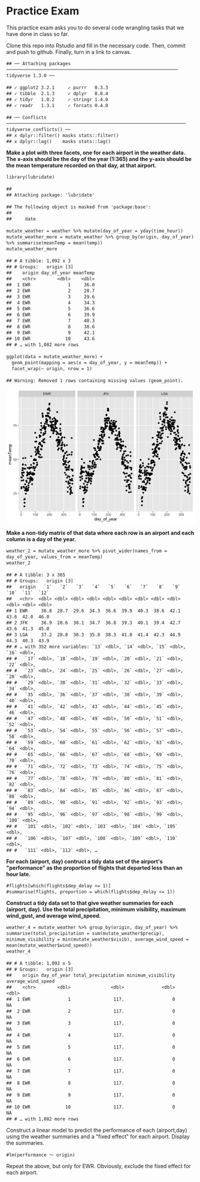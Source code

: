 Practice Exam
=============

This practice exam asks you to do several code wrangling tasks that we
have done in class so far.

Clone this repo into Rstudio and fill in the necessary code. Then,
commit and push to github. Finally, turn in a link to canvas.

    ## ── Attaching packages ──────────────────────────────────────────────────────────────── tidyverse 1.3.0 ──

    ## ✓ ggplot2 3.2.1     ✓ purrr   0.3.3
    ## ✓ tibble  2.1.3     ✓ dplyr   0.8.4
    ## ✓ tidyr   1.0.2     ✓ stringr 1.4.0
    ## ✓ readr   1.3.1     ✓ forcats 0.4.0

    ## ── Conflicts ─────────────────────────────────────────────────────────────────── tidyverse_conflicts() ──
    ## x dplyr::filter() masks stats::filter()
    ## x dplyr::lag()    masks stats::lag()

**Make a plot with three facets, one for each airport in the weather
data. The x-axis should be the day of the year (1:365) and the y-axis
should be the mean temperature recorded on that day, at that airport.**

    library(lubridate)

    ## 
    ## Attaching package: 'lubridate'

    ## The following object is masked from 'package:base':
    ## 
    ##     date

    mutate_weather = weather %>% mutate(day_of_year = yday(time_hour))
    mutate_weather_more = mutate_weather %>% group_by(origin, day_of_year) %>% summarise(meanTemp = mean(temp))
    mutate_weather_more

    ## # A tibble: 1,092 x 3
    ## # Groups:   origin [3]
    ##    origin day_of_year meanTemp
    ##    <chr>        <dbl>    <dbl>
    ##  1 EWR              1     36.8
    ##  2 EWR              2     28.7
    ##  3 EWR              3     29.6
    ##  4 EWR              4     34.3
    ##  5 EWR              5     36.6
    ##  6 EWR              6     39.9
    ##  7 EWR              7     40.3
    ##  8 EWR              8     38.6
    ##  9 EWR              9     42.1
    ## 10 EWR             10     43.6
    ## # … with 1,082 more rows

    ggplot(data = mutate_weather_more) + 
      geom_point(mapping = aes(x = day_of_year, y = meanTemp)) + 
      facet_wrap(~ origin, nrow = 1)

    ## Warning: Removed 1 rows containing missing values (geom_point).

![](README_files/figure-markdown_strict/unnamed-chunk-2-1.png)

**Make a non-tidy matrix of that data where each row is an airport and
each column is a day of the year.**

    weather_2 = mutate_weather_more %>% pivot_wider(names_from = day_of_year, values_from = meanTemp)
    weather_2

    ## # A tibble: 3 x 365
    ## # Groups:   origin [3]
    ##   origin   `1`   `2`   `3`   `4`   `5`   `6`   `7`   `8`   `9`  `10`  `11`  `12`
    ##   <chr>  <dbl> <dbl> <dbl> <dbl> <dbl> <dbl> <dbl> <dbl> <dbl> <dbl> <dbl> <dbl>
    ## 1 EWR     36.8  28.7  29.6  34.3  36.6  39.9  40.3  38.6  42.1  43.6  42.0  46.0
    ## 2 JFK     36.9  28.6  30.1  34.7  36.8  39.3  40.1  39.4  42.7  43.6  41.3  45.0
    ## 3 LGA     37.2  28.8  30.3  35.8  38.3  41.0  41.4  42.3  44.9  44.3  40.3  43.9
    ## # … with 352 more variables: `13` <dbl>, `14` <dbl>, `15` <dbl>, `16` <dbl>,
    ## #   `17` <dbl>, `18` <dbl>, `19` <dbl>, `20` <dbl>, `21` <dbl>, `22` <dbl>,
    ## #   `23` <dbl>, `24` <dbl>, `25` <dbl>, `26` <dbl>, `27` <dbl>, `28` <dbl>,
    ## #   `29` <dbl>, `30` <dbl>, `31` <dbl>, `32` <dbl>, `33` <dbl>, `34` <dbl>,
    ## #   `35` <dbl>, `36` <dbl>, `37` <dbl>, `38` <dbl>, `39` <dbl>, `40` <dbl>,
    ## #   `41` <dbl>, `42` <dbl>, `43` <dbl>, `44` <dbl>, `45` <dbl>, `46` <dbl>,
    ## #   `47` <dbl>, `48` <dbl>, `49` <dbl>, `50` <dbl>, `51` <dbl>, `52` <dbl>,
    ## #   `53` <dbl>, `54` <dbl>, `55` <dbl>, `56` <dbl>, `57` <dbl>, `58` <dbl>,
    ## #   `59` <dbl>, `60` <dbl>, `61` <dbl>, `62` <dbl>, `63` <dbl>, `64` <dbl>,
    ## #   `65` <dbl>, `66` <dbl>, `67` <dbl>, `68` <dbl>, `69` <dbl>, `70` <dbl>,
    ## #   `71` <dbl>, `72` <dbl>, `73` <dbl>, `74` <dbl>, `75` <dbl>, `76` <dbl>,
    ## #   `77` <dbl>, `78` <dbl>, `79` <dbl>, `80` <dbl>, `81` <dbl>, `82` <dbl>,
    ## #   `83` <dbl>, `84` <dbl>, `85` <dbl>, `86` <dbl>, `87` <dbl>, `88` <dbl>,
    ## #   `89` <dbl>, `90` <dbl>, `91` <dbl>, `92` <dbl>, `93` <dbl>, `94` <dbl>,
    ## #   `95` <dbl>, `96` <dbl>, `97` <dbl>, `98` <dbl>, `99` <dbl>, `100` <dbl>,
    ## #   `101` <dbl>, `102` <dbl>, `103` <dbl>, `104` <dbl>, `105` <dbl>,
    ## #   `106` <dbl>, `107` <dbl>, `108` <dbl>, `109` <dbl>, `110` <dbl>,
    ## #   `111` <dbl>, `112` <dbl>, …

**For each (airport, day) contruct a tidy data set of the airport's
"performance" as the proportion of flights that departed less than an
hour late.**

    #flights[which(flights$dep_delay <= 1)]
    #summarise(flights, proportion = which(flights$dep_delay <= 1))

**Construct a tidy data set to that give weather summaries for each
(airport, day). Use the total precipitation, minimum visibility, maximum
wind\_gust, and average wind\_speed.**

    weather_4 = mutate_weather %>% group_by(origin, day_of_year) %>% summarise(total_precipitation = sum(mutate_weather$precip), minimum_visibility = min(mutate_weather$visib), average_wind_speed = mean(mutate_weather$wind_speed))
    weather_4

    ## # A tibble: 1,092 x 5
    ## # Groups:   origin [3]
    ##    origin day_of_year total_precipitation minimum_visibility average_wind_speed
    ##    <chr>        <dbl>               <dbl>              <dbl>              <dbl>
    ##  1 EWR              1                117.                  0                 NA
    ##  2 EWR              2                117.                  0                 NA
    ##  3 EWR              3                117.                  0                 NA
    ##  4 EWR              4                117.                  0                 NA
    ##  5 EWR              5                117.                  0                 NA
    ##  6 EWR              6                117.                  0                 NA
    ##  7 EWR              7                117.                  0                 NA
    ##  8 EWR              8                117.                  0                 NA
    ##  9 EWR              9                117.                  0                 NA
    ## 10 EWR             10                117.                  0                 NA
    ## # … with 1,082 more rows

Construct a linear model to predict the performance of each
(airport,day) using the weather summaries and a "fixed effect" for each
airport. Display the summaries.

    #lm(performance ～ origin)

Repeat the above, but only for EWR. Obviously, exclude the fixed effect
for each airport.
